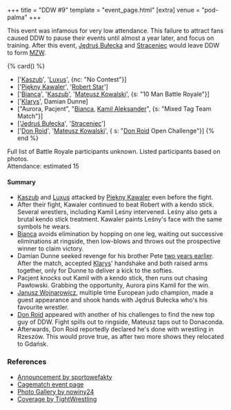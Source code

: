 +++
title = "DDW #9"
template = "event_page.html"
[extra]
venue = "pod-palma"
+++

This event was infamous for very low attendance. This failure to attract fans caused DDW to pause their events until almost a year later, and focus on training. After this event, [Jędruś Bułecka](@/w/jedrus-bulecka.md) and [Straceniec](@/w/shadow.md) would leave DDW to form [MZW](@/o/mzw.md).

{% card() %}
- ['[Kaszub](@/w/kaszub.md)', '[Luxus](@/w/luxus.md)', {nc: "No Contest"}]
- ['[Piękny Kawaler](@/w/piekny-kawaler.md)', '[Robert Star](@/w/robert-star.md)']
- ['[Bianca](@/w/bianca.md)', '[Kaszub](@/w/kaszub.md)', '[Mateusz Kowalski](@/w/mateusz-kowalski.md)',
  {s: "10 Man Battle Royale"}]
- ['[Klarys](@/w/klarys.md)', Damian Dunne]
- ["Aurora, Pacjent", "[Bianca](@/w/bianca.md), [Kamil Aleksander](@/w/kamil-aleksander.md)",
  {s: "Mixed Tag Team Match"}]
- ['[Jędruś Bułecka](@/w/jedrus-bulecka.md)', '[Straceniec](@/w/shadow.md)']
- ['[Don Roid](@/w/don-roid.md)', '[Mateusz Kowalski](@/w/mateusz-kowalski.md)', {
    s: "[Don Roid](@/w/don-roid.md) Open Challenge"}]
{% end %}

Full list of Battle Royale participants unknown. Listed participants based on photos. \
Attendance: estimated 15

#### Summary

* [Kaszub](@/w/kaszub.md) and [Luxus](@/w/luxus.md) attacked by [Piękny Kawaler](@/w/piekny-kawaler.md) even before the fight.
* After their fight, Kawaler continued to beat Robert with a kendo stick. Several wrestlers, including Kamil Leśny intervened. Leśny also gets a brutal kendo stick treatment. Kawaler paints Leśny's face with the same symbols he wears.
* [Bianca](@/w/bianca.md) avoids elimination by hopping on one leg, waiting out successive eliminations at ringside, then low-blows and throws out the prospective winner to claim victory.
* Damian Dunne seeked revenge for his brother Pete [two years earlier](@/e/ddw/2012-03-09-ddw-6.md). After the match, accepted [Klarys](@/w/klarys.md)' handshake and both raised arms together, only for Dunne to deliver a kick to the softies.
* Pacjent knocks out Kamil with a kendo stick, then runs out chasing Pawłowski. Grabbing the opportunity, Aurora pins Kamil for the win.
* [Janusz Wojnarowicz][wojnarowicz], multiple time European judo champion, made a guest appearance and shook hands with Jędruś Bułecka who's his favourite wrestler.
* [Don Roid](@/w/don-roid.md) appeared with another of his challenges to find the new top guy of DDW. Fight spills out to ringside, Mateusz taps out to Donaconda.
* Afterwards, Don Roid reportedly declared he's done with wrestling in Rzeszów. This would prove true, as after two more shows they relocated to Gdańsk.

### References

* [Announcement by sportowefakty](https://sportowefakty.wp.pl/wrestling/392984/gala-ddw-9-juz-25-pazdziernika)
* [Cagematch event page](https://www.cagematch.net/?id=1&nr=102902)
* [Photo Gallery by nowiny24](https://nowiny24.pl/wrestling-gala-w-rzeszowie-pelna-ciekawych-starc-zdjecia/ar/6202009)
* [Coverage by TightWrestling](http://tightwrestling.blogspot.com/2013/11/do-or-die-wrestling-9-raport.html)

[wojnarowicz]: https://en.wikipedia.org/wiki/Janusz_Wojnarowicz
